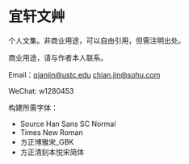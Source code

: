 # 宜轩文艸

个人文集。非商业用途，可以自由引用，但需注明出处。

商业用途，请与作者本人联系。

Email：qianjin@ustc.edu chian.jin@sohu.com 

WeChat: w1280453

构建所需字体：
  * Source Han Sans SC Normal
  * Times New Roman
  * 方正博雅宋_GBK
  * 方正清刻本悦宋简体
  
